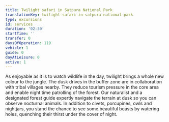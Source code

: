 ```yaml
---
title: Twilight safari in Satpura National Park
translationKey: twilight-safari-in-satpura-national-park
type: excursions
id: services
duration: '02:30'
startTime: ''
transfer: 0
daysOfOperation: 119
vehicle: 1
guide: 0
dayAtLeisure: 0
active: 1
---
```

As enjoyable as it is to watch wildlife in the day, twilight brings a whole new colour to the jungle. The dusk drives in the buffer zone are in collaboration with tribal villages nearby. They reduce tourism pressure in the core area and enable night time patrolling of the forest.     Our naturalist and a designated forest guide expertly navigate the terrain at dusk so you can observe nocturnal animals. In addition to civets, porcupines, owls and nightjars, you stand the chance to see some beautiful beasts by watering holes, quenching their thirst under the cover of night. 